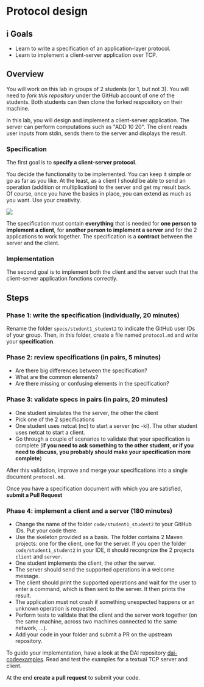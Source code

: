 Protocol design
===============
i
Goals
-----

* Learn to write a specification of an application-layer protocol.
* Learn to implement a client-server application over TCP.

Overview
--------

You will work on this lab in groups of 2 students (or 1, but not 3). You will need to *fork this repository* under the GitHub account of one of the students. Both students can then clone the forked respository on their machine.

In this lab, you will design and implement a client-server application. The server can perform computations such as "ADD 10 20". The client reads user inputs from stdin, sends them to the server and displays the result.

### Specification

The first goal is to **specify a client-server protocol**.

You decide the functionality to be implemented. You can keep it simple or go as far as you like. At the least, as a client I should be able to send an operation (addition or multiplication) to the server and get my result back. Of course, once you have the basics in place, you can extend as much as you want. Use your creativity.

![](https://upload.wikimedia.org/wikipedia/commons/thumb/d/d1/Calculator_on_macOS.png/381px-Calculator_on_macOS.png)

The specification must contain **everything** that is needed for **one person to implement a client**, for **another person to implement a server** and for the 2 applications to work together. The specification is a **contract** between the server and the client.

### Implementation

The second goal is to implement both the client and the server such that the client-server application fonctions correctly.

Steps
-----

### Phase 1: write the specification (individually, 20 minutes)

Rename the folder `specs/student1_student2` to indicate the GitHub user IDs of your group.
Then, in this folder, create a file named `protocol.md` and write your **specification**.
 
### Phase 2: review specifications (in pairs, 5 minutes)

* Are there big differences between the specification?
* What are the common elements?
* Are there missing or confusing elements in the specification?

### Phase 3: validate specs in pairs (in pairs, 20 minutes)

* One student simulates the the server, the other the client
* Pick one of the 2 specifications
* One student uses netcat (nc) to start a server (nc -kl). The other student uses netcat to start a client.
* Go through a couple of scenarios to validate that your specification is complete (**if you need to ask something to the other student, or if you need to discuss, you probably should make your specification more complete**)

After this validation, improve and merge your specifications into a single document `protocol.md`.

Once you have a specification document with which you are satisfied, **submit a Pull Request**

### Phase 4: implement a client and a server (180 minutes)

* Change the name of the folder `code/student1_student2` to your GitHub IDs. Put your code there.
* Use the skeleton provided as a basis. The folder contains 2 Maven projects: one for the client, one for the server. 
  If you open the folder `code/student1_student2` in your IDE, it should recongnize the 2 projects `client` and `server`.
* One student implements the client, the other the server.
* The server should send the supported operations in a welcome message.
* The client should print the supported operations and wait for the user to enter a command, which is then sent to the server. It then prints the result.
* The application must not crash if something unexpected happens or an unknown operation is requested.
* Perform tests to validate that the client and the server work together (on the same machine, across two machines connected to the same network, ...).
* Add your code in your folder and submit a PR on the upstream repository.

To guide your implementation, have a look at the DAI repository [dai-codeexamples](https://github.com/HEIGVD-Course-DAI/dai-codeexamples). Read and test the examples for a textual TCP server and client.

At the end **create a pull request** to submit your code.
